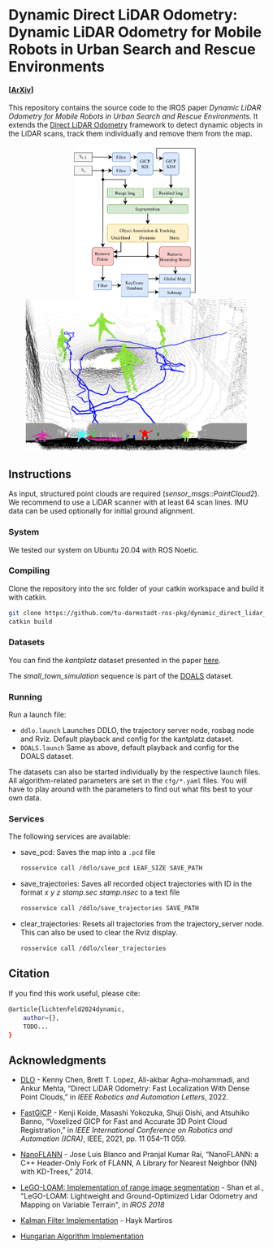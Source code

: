 # Dynamic Direct LiDAR Odometry: Dynamic LiDAR Odometry for Mobile Robots in Urban Search and Rescue Environments

#### [[ArXiv](https://arxiv.org/abs/2411.18443)]

This repository contains the source code to the IROS paper _Dynamic LiDAR Odometry for Mobile Robots in Urban Search and Rescue Environments_.
It extends the [Direct LiDAR Odometry](https://github.com/vectr-ucla/direct_lidar_odometry) framework to detect dynamic objects in the LiDAR scans, track them individually and remove them from the map.

<p align='center'>
    <img src="media/pipeline.png" alt="drawing" height="300"/>
    <img src="media/teaser.png" alt="drawing" height="300"/>
</p>

## Instructions
As input, structured point clouds are required (_sensor_msgs::PointCloud2_). We recommend to use a LiDAR scanner with at least 64 scan lines. IMU data can be used optionally for initial ground alignment.

### System
We tested our system on Ubuntu 20.04 with ROS Noetic.

### Compiling
Clone the repository into the src folder of your catkin workspace and build it with catkin.
```sh
git clone https://github.com/tu-darmstadt-ros-pkg/dynamic_direct_lidar_odometry.git
catkin build
```

### Datasets
You can find the _kantplatz_ dataset presented in the paper [here](https://tudatalib.ulb.tu-darmstadt.de/handle/tudatalib/4303).

The _small_town_simulation_ sequence is part of the [DOALS](https://projects.asl.ethz.ch/datasets/doku.php?id=doals) dataset.

### Running
Run a launch file:
- ```ddlo.launch``` Launches DDLO, the trajectory server node, rosbag node and Rviz. Default playback and config for the kantplatz dataset.
- ```DOALS.launch``` Same as above, default playback and config for the DOALS dataset.

The datasets can also be started individually by the respective launch files.
All algorithm-related parameters are set in the ```cfg/*.yaml``` files.
You will have to play around with the parameters to find out what fits best to your own data.

### Services
The following services are available:
- save_pcd: Saves the map into a ```.pcd``` file
    ```sh
    rosservice call /ddlo/save_pcd LEAF_SIZE SAVE_PATH
    ```
- save_trajectories: Saves all recorded object trajectories with ID in the format _x y z stamp.sec stamp.nsec_ to a text file
    ```sh
    rosservice call /ddlo/save_trajectories SAVE_PATH
    ```
- clear_trajectories: Resets all trajectories from the trajectory_server node. This can also be used to clear the Rviz display.

    ```sh
    rosservice call /ddlo/clear_trajectories
    ```

## Citation
If you find this work useful, please cite:
```sh
@article{lichtenfeld2024dynamic,
    author={},
    TODO...
}
```

## Acknowledgments
- [DLO](https://github.com/vectr-ucla/direct_lidar_odometry) - Kenny Chen, Brett T. Lopez, Ali-akbar Agha-mohammadi, and Ankur Mehta, “Direct LiDAR Odometry: Fast Localization With Dense Point Clouds,” in _IEEE Robotics and Automation Letters_, 2022.

- [FastGICP](https://github.com/SMRT-AIST/fast_gicp) - Kenji Koide, Masashi Yokozuka, Shuji Oishi, and Atsuhiko Banno, “Voxelized GICP for Fast and Accurate 3D Point Cloud Registration,” in _IEEE International Conference on Robotics and Automation (ICRA)_, IEEE, 2021, pp. 11 054–11 059.

- [NanoFLANN](https://github.com/jlblancoc/nanoflann) - Jose Luis Blanco and Pranjal Kumar Rai, “NanoFLANN: a C++ Header-Only Fork of FLANN, A Library for Nearest Neighbor (NN) with KD-Trees,” 2014.

- [LeGO-LOAM: Implementation of range image segmentation](https://github.com/RobustFieldAutonomyLab/LeGO-LOAM/blob/master/LeGO-LOAM/src/imageProjection.cpp) - Shan et al., "LeGO-LOAM: Lightweight and Ground-Optimized Lidar Odometry and Mapping on Variable Terrain", in _IROS 2018_

- [Kalman Filter Implementation](https://github.com/hmartiro/kalman-cpp) - Hayk Martiros

- [Hungarian Algorithm Implementation](https://github.com/mcximing/hungarian-algorithm-cpp)
